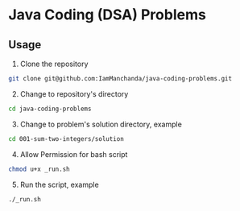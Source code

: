 # Java Coding (DSA) Problems

## Usage

1. Clone the repository

```bash
git clone git@github.com:IamManchanda/java-coding-problems.git
```

2. Change to repository's directory

```bash
cd java-coding-problems
```

3. Change to problem's solution directory, example

```bash
cd 001-sum-two-integers/solution
```

4. Allow Permission for bash script

```bash
chmod u+x _run.sh
```

5. Run the script, example

```bash
./_run.sh
```
